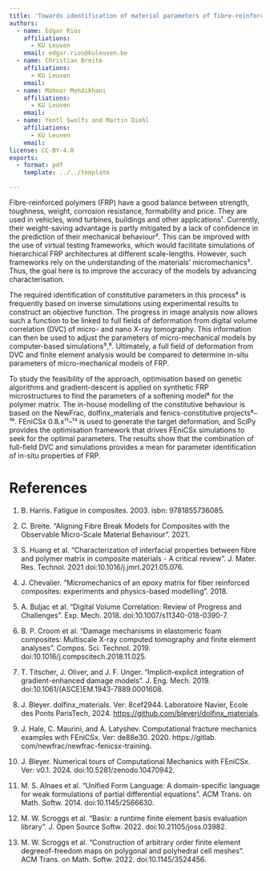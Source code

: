 ```yaml
---
title: 'Towards identification of material parameters of fibre-reinforced polymers through digital volume correlation and micro-mechanical simulations with FEniCSx.'
authors:
  - name: Edgar Rios
    affiliations:
      - KU Leuven
    email: edgar.rios@kuleuven.be
  - name: Christian Breite
    affiliations:
      - KU Leuven
    email:
  - name: Mahoor Mehdikhani
    affiliations:
      - KU Leuven
    email:
  - name: Yentl Swolfs and Martin Diehl
    affiliations:
      - KU Leuven
    email:
license: CC-BY-4.0
exports:
  - format: pdf
    template: ../../template

---
```


Fibre-reinforced polymers (FRP) have a good balance between strength, toughness, weight, corrosion resistance, formability and price. They are used in vehicles, wind turbines, buildings and other applications¹. Currently, their weight-saving advantage is partly mitigated by a lack of confidence in the prediction of their mechanical behaviour². This can be improved with the use of virtual testing frameworks, which would facilitate simulations of hierarchical FRP architectures at different scale-lengths. However, such frameworks rely on the understanding of the materials’ micromechanics³. Thus, the goal here is to improve the accuracy of the models by advancing characterisation.

The required identification of constitutive parameters in this process⁴ is frequently based on inverse simulations using experimental results to construct an objective function. The progress in image analysis now allows such a function to be linked to full fields of deformation from digital volume correlation (DVC) of micro- and nano X-ray tomography. This information can then be used to adjust the parameters of micro-mechanical models by computer-based simulations⁵,⁶. Ultimately, a full field of deformation from DVC and finite element analysis would be compared to determine in-situ parameters of micro-mechanical models of FRP.

To study the feasibility of the approach, optimisation based on genetic algorithms and gradient-descent is applied on synthetic FRP microstructures to find the parameters of a softening model⁸ for the polymer matrix. The in-house modelling of the constitutive behaviour is based on the NewFrac, dolfinx_materials and fenics-constitutive projects⁸–¹⁰. FEniCSx 0.8.x¹¹–¹³ is used to generate the target deformation, and SciPy provides the optimisation framework that drives FEniCSx simulations to seek for the optimal parameters. The results show that the combination of full-field DVC and simulations provides a mean for parameter identification of in-situ properties of FRP.

# References
1.	B. Harris. Fatigue in composites. 2003. isbn: 9781855736085.

2.	C. Breite. “Aligning Fibre Break Models for Composites with the Observable Micro-Scale Material Behaviour”. 2021.

3.	S. Huang et al. “Characterization of interfacial properties between fibre and polymer matrix in composite materials - A critical review”. J. Mater. Res. Technol. 2021 doi:10.1016/j.jmrt.2021.05.076.

4.	J. Chevalier. “Micromechanics of an epoxy matrix for fiber reinforced composites: experiments and physics-based modelling”. 2018.

5.	A. Buljac et al. “Digital Volume Correlation: Review of Progress and Challenges”. Exp. Mech. 2018. doi:10.1007/s11340-018-0390-7.

6.	B. P. Croom et al. “Damage mechanisms in elastomeric foam composites: Multiscale X-ray computed tomography and finite element analyses”. Compos. Sci. Technol. 2019. doi:10.1016/j.compscitech.2018.11.025.

7.	T. Titscher, J. Oliver, and J. F. Unger. “Implicit-explicit integration of gradient-enhanced damage models”. J. Eng. Mech. 2019. doi:10.1061/(ASCE)EM.1943-7889.0001608.

8.	J. Bleyer. dolfinx_materials. Ver: 8cef2944. Laboratoire Navier, Ecole des Ponts ParisTech, 2024. https://github.com/bleyerj/dolfinx_materials.

9.	J. Hale, C. Maurini, and A. Latyshev. Computational fracture mechanics examples with FEniCSx. Ver: de88e30. 2020. https://gitlab. com/newfrac/newfrac-fenicsx-training.

10.	J. Bleyer. Numerical tours of Computational Mechanics with FEniCSx. Ver: v0.1. 2024. doi:10.5281/zenodo.10470942.

11.	M. S. Alnaes et al. “Unified Form Language: A domain-specific language for weak formulations of partial differential equations”. ACM Trans. on Math. Softw. 2014. doi:10.1145/2566630.

12.	M. W. Scroggs et al. “Basix: a runtime finite element basis evaluation library”. J. Open Source Softw. 2022. doi:10.21105/joss.03982.

13.	M. W. Scroggs et al. “Construction of arbitrary order finite element degreeof-freedom maps on polygonal and polyhedral cell meshes”. ACM Trans. on Math. Softw. 2022. doi:10.1145/3524456.

